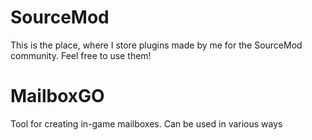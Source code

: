 # SourceMod
This is the place, where I store plugins made by me for the SourceMod community. Feel free to use them!

# MailboxGO
Tool for creating in-game mailboxes. Can be used in various ways
